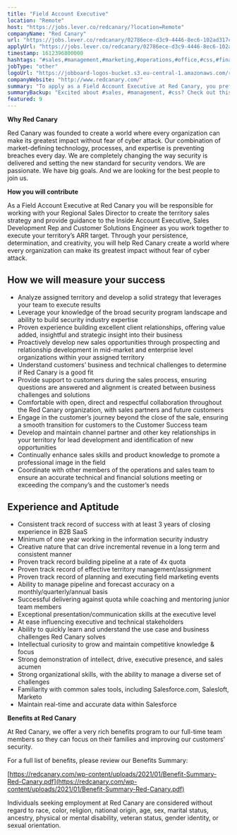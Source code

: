```yaml
---
title: "Field Account Executive"
location: "Remote"
host: "https://jobs.lever.co/redcanary/?location=Remote"
companyName: "Red Canary"
url: "https://jobs.lever.co/redcanary/02786ece-d3c9-4446-8ec6-102ad317c21c"
applyUrl: "https://jobs.lever.co/redcanary/02786ece-d3c9-4446-8ec6-102ad317c21c/apply"
timestamp: 1612396800000
hashtags: "#sales,#management,#marketing,#operations,#office,#css,#finance"
jobType: "other"
logoUrl: "https://jobboard-logos-bucket.s3.eu-central-1.amazonaws.com/red-canary"
companyWebsite: "http://www.redcanary.com/"
summary: "To apply as a Field Account Executive at Red Canary, you preferably need to have consistent track record of success with at least 3 years of closing experience in B2B SaaS."
summaryBackup: "Excited about #sales, #management, #css? Check out this job post!"
featured: 9
---
```


**Why Red Canary**

Red Canary was founded to create a world where every organization can make its greatest impact without fear of cyber attack. Our combination of market-defining technology, processes, and expertise is preventing breaches every day. We are completely changing the way security is delivered and setting the new standard for security vendors. We are passionate. We have big goals. And we are looking for the best people to join us.

**How you will contribute** 

As a Field Account Executive at Red Canary you will be responsible for working with your Regional Sales Director to create the territory sales strategy and provide guidance to the Inside Account Executive, Sales Development Rep and Customer Solutions Engineer as you work together to execute your territory’s ARR target. Through your persistence, determination, and creativity, you will help Red Canary create a world where every organization can make its greatest impact without fear of cyber attack.

## How we will measure your success

*   Analyze assigned territory and develop a solid strategy that leverages your team to execute results
*   Leverage your knowledge of the broad security program landscape and ability to build security industry expertise
*   Proven experience building excellent client relationships, offering value added, insightful and strategic insight into their business
*   Proactively develop new sales opportunities through prospecting and relationship development in mid-market and enterprise level organizations within your assigned territory
*   Understand customers’ business and technical challenges to determine if Red Canary is a good fit
*   Provide support to customers during the sales process, ensuring questions are answered and alignment is created between business challenges and solutions
*   Comfortable with open, direct and respectful collaboration throughout the Red Canary organization, with sales partners and future customers
*   Engage in the customer’s journey beyond the close of the sale, ensuring a smooth transition for customers to the Customer Success team
*   Develop and maintain channel partner and other key relationships in your territory for lead development and identification of new opportunities
*   Continually enhance sales skills and product knowledge to promote a professional image in the field
*   Coordinate with other members of the operations and sales team to ensure an accurate technical and financial solutions meeting or exceeding the company’s and the customer’s needs

## Experience and Aptitude

*   Consistent track record of success with at least 3 years of closing experience in B2B SaaS
*   Minimum of one year working in the information security industry
*   Creative nature that can drive incremental revenue in a long term and consistent manner
*   Proven track record building pipeline at a rate of 4x quota
*   Proven track record of effective territory management/assignment
*   Proven track record of planning and executing field marketing events
*   Ability to manage pipeline and forecast accuracy on a monthly/quarterly/annual basis
*   Successful delivering against quota while coaching and mentoring junior team members
*   Exceptional presentation/communication skills at the executive level
*   At ease influencing executive and technical stakeholders
*   Ability to quickly learn and understand the use case and business challenges Red Canary solves 
*   Intellectual curiosity to grow and maintain competitive knowledge & focus
*   Strong demonstration of intellect, drive, executive presence, and sales acumen
*   Strong organizational skills, with the ability to manage a diverse set of challenges
*   Familiarity with common sales tools, including Salesforce.com, Salesloft, Marketo
*   Maintain real-time and accurate data within Salesforce

**Benefits at Red Canary**

At Red Canary, we offer a very rich benefits program to our full-time team members so they can focus on their families and improving our customers’ security. 

For a full list of benefits, please review our Benefits Summary:

[https://redcanary.com/wp-content/uploads/2021/01/Benefit-Summary-Red-Canary.pdf](https://redcanary.com/wp-content/uploads/2021/01/Benefit-Summary-Red-Canary.pdf)

Individuals seeking employment at Red Canary are considered without regard to race, color, religion, national origin, age, sex, marital status, ancestry, physical or mental disability, veteran status, gender identity, or sexual orientation.
